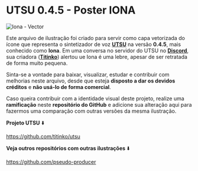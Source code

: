 # UTSU 0.4.5 - Poster IONA

![Iona - Vector](https://github.com/user-attachments/assets/e36eeceb-85f5-439e-99e7-07cabad0d6be)

Este arquivo de ilustração foi criado para servir como capa vetorizada do ícone que representa o sintetizador de voz [**UTSU**](https://github.com/titinko/utsu) na versão **0.4.5**, mais conhecido como **Iona**. Em uma conversa no servidor do UTSU no **[Discord](https://discord.gg/c7PMdzM972)**, sua criadora ([**Titinko**](https://github.com/titinko)) alertou ue Iona é uma lebre, apesar de ser retratada de forma muito pequena.

Sinta-se a vontade para baixar, visualizar, estudar e contribuir com melhorias neste arquivo, desde que esteja **disposto a dar os devidos créditos** e **não usá-lo de forma comercial**.

Caso queira contribuir com a identidade visual deste projeto, realize uma **ramificação** neste **repositório do GitHub** e adicione sua alteração aqui para fazermos uma comparação com outras versões da mesma ilustração.

**Projeto UTSU** ⬇️

https://github.com/titinko/utsu

**Veja outros repositórios com outras ilustrações** ⬇️

https://github.com/pseudo-producer

